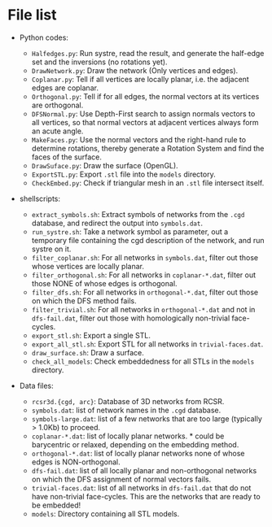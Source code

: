 # File list

* Python codes:
  * `Halfedges.py`: Run systre, read the result, and generate the half-edge set and the inversions (no rotations yet).
  * `DrawNetwork.py`: Draw the network (Only vertices and edges).
  * `Coplanar.py`: Tell if all vertices are locally planar, i.e. the adjacent edges are coplanar.
  * `Orthogonal.py`: Tell if for all edges, the normal vectors at its vertices are orthogonal.
  * `DFSNormal.py`: Use Depth-First search to assign normals vectors to all vertices, so that normal vectors at adjacent vertices always form an acute angle.
  * `MakeFaces.py`: Use the normal vectors and the right-hand rule to determine rotations, thereby generate a Rotation System and find the faces of the surface.
  * `DrawSuface.py`: Draw the surface (OpenGL).
  * `ExportSTL.py`: Export `.stl` file into the `models` directory.
  * `CheckEmbed.py`: Check if triangular mesh in an `.stl` file intersect itself.

* shellscripts:
  * `extract_symbols.sh`: Extract symbols of networks from the `.cgd` database, and redirect the output into `symbols.dat`.
  * `run_systre.sh`: Take a network symbol as parameter, out a temporary file containing the cgd description of the network, and run systre on it.
  * `filter_coplanar.sh`: For all networks in `symbols.dat`, filter out those whose vertices are locally planar.
  * `filter_orthogonal.sh`: For all networks in `coplanar-*.dat`, filter out those NONE of whose edges is orthogonal.
  * `filter_dfs.sh`: For all networks in `orthogonal-*.dat`, filter out those on which the DFS method fails.
  * `filter_trivial.sh`: For all networks in `orthogonal-*.dat` and not in `dfs-fail.dat`, filter out those with homologically non-trivial face-cycles.
  * `export_stl.sh`: Export a single STL.
  * `export_all_stl.sh`: Export STL for all networks in `trivial-faces.dat`.
  * `draw_surface.sh`: Draw a surface.
  * `check_all_models`: Check embeddedness for all STLs in the `models` directory.

* Data files:
  * `rcsr3d.{cgd, arc}`: Database of 3D networks from RCSR.
  * `symbols.dat`: list of network names in the `.cgd` database.
  * `symbols-large.dat`: list of a few networks that are too large (typically > 1.0Kb) to proceed.
  * `coplanar-*.dat`: list of locally planar networks.  * could be barycentric or relaxed, depending on the embedding method.
  * `orthogonal-*.dat`: list of locally planar networks none of whose edges is NON-orthogonal.
  * `dfs-fail.dat`: list of all locally planar and non-orthogonal networks on which the DFS assignment of normal vectors fails.
  * `trivial-faces.dat`: list of all networks in `dfs-fail.dat` that do not have non-trivial face-cycles.  This are the networks that are ready to be embedded!
  * `models`: Directory containing all STL models.
